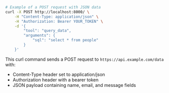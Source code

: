 ```bash
# Example of a POST request with JSON data
curl -X POST http://localhost:8000/ \
    -H "Content-Type: application/json" \
    -H "Authorization: Bearer YOUR_TOKEN" \
    -d '{
        "tool": "query_data",
        "arguments": {
            "sql": "select * from people"
        }
    }'
```

This curl command sends a POST request to `https://api.example.com/data` with:

- Content-Type header set to application/json
- Authorization header with a bearer token
- JSON payload containing name, email, and message fields
